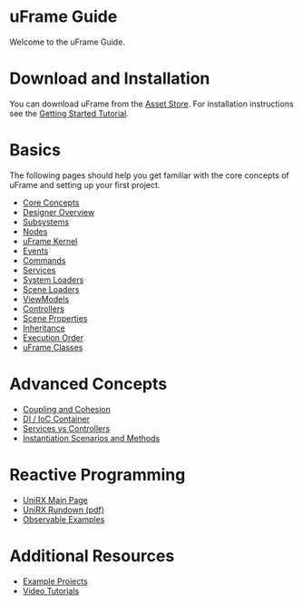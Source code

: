 # uFrame Guide

Welcome to the uFrame Guide.

# Download and Installation

You can download uFrame from the [Asset Store](https://www.assetstore.unity3d.com/en/#!/content/14381). For installation instructions see the [Getting Started Tutorial](../tutorials/getting-started-for-uframe-mvvm-16/tutorial-1.md).

# Basics

The following pages should help you get familiar with the core concepts of uFrame and setting up your first project.

* [Core Concepts](core-concepts.md)
* [Designer Overview](designer-overview.md)
* [Subsystems](subsystems.md)
* [Nodes](nodes.md)
* [uFrame Kernel](uframe-kernel.md)
* [Events](events.md)
* [Commands](commands.md)
* [Services](services.md)
* [System Loaders](system-loaders.md)
* [Scene Loaders](scene-loaders.md)
* [ViewModels](viewmodel.md)
* [Controllers](controller.md)
* [Scene Properties](scene-properties.md)
* [Inheritance](inheritance.md)
* [Execution Order](execution-order.md)
* [uFrame Classes](classes.md)

# Advanced Concepts

* [Coupling and Cohesion](coupling-and-cohesion.md)
* [DI / IoC Container](di-ioc-container.md)
* [Services vs Controllers](services-vs-controllers.md)
* [Instantiation Scenarios and Methods](instantiation-scenarios-and-methods.md)

# Reactive Programming

* [UniRX Main Page](https://github.com/neuecc/UniRx)
* [UniRX Rundown (pdf)](https://drive.google.com/file/d/0B3lJMdHzE05YUWxSR2lNZHZRUXc)
* [Observable Examples](observable-examples.md)

# Additional Resources

* [Example Projects](example-projects.md)
* [Video Tutorials](video-tutorials.md)
